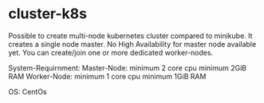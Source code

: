 # cluster-k8s

Possible to create multi-node kubernetes cluster compared to minikube.
It creates a single node master. No High Availability for master node available yet.
You can create/join one or more dedicated worker-nodes.

System-Requirnment: 
Master-Node: 
minimum 2 core cpu
minimum 2GiB RAM
Worker-Node:
minimum 1 core cpu 
minimum 1GiB RAM

OS:
CentOs


